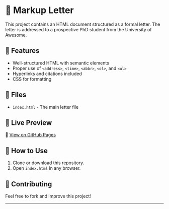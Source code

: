 # 📄 Markup Letter

This project contains an HTML document structured as a formal letter. The letter is addressed to a prospective PhD student from the University of Awesome.

## 🌟 Features
- Well-structured HTML with semantic elements
- Proper use of `<address>`, `<time>`, `<abbr>`, `<ol>`, and `<ul>`
- Hyperlinks and citations included
- CSS for formatting

## 📂 Files
- `index.html` - The main letter file

## 🚀 Live Preview
🔗 [View on GitHub Pages](https://ayanajoy.github.io/Markup-Letter/)  

## 🔧 How to Use
1. Clone or download this repository.
2. Open `index.html` in any browser.

## 📢 Contributing
Feel free to fork and improve this project!

---
